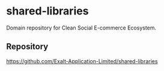 # shared-libraries

Domain repository for Clean Social E-commerce Ecosystem.

## Repository
https://github.com/Exalt-Application-Limited/shared-libraries
